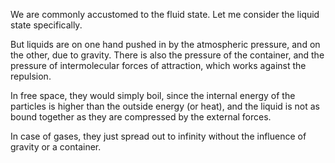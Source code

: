 We are commonly accustomed to the fluid state. Let me consider the liquid state specifically.

But liquids are on one hand pushed in by the atmospheric pressure, and on the other, due to gravity. There is also the pressure of the container, and the pressure of intermolecular forces of attraction, which works against the repulsion.

In free space, they would simply boil, since the internal energy of the particles is higher than the outside energy (or heat), and the liquid is not as bound together as they are compressed by the external forces.

In case of gases, they just spread out to infinity without the influence of gravity or a container.